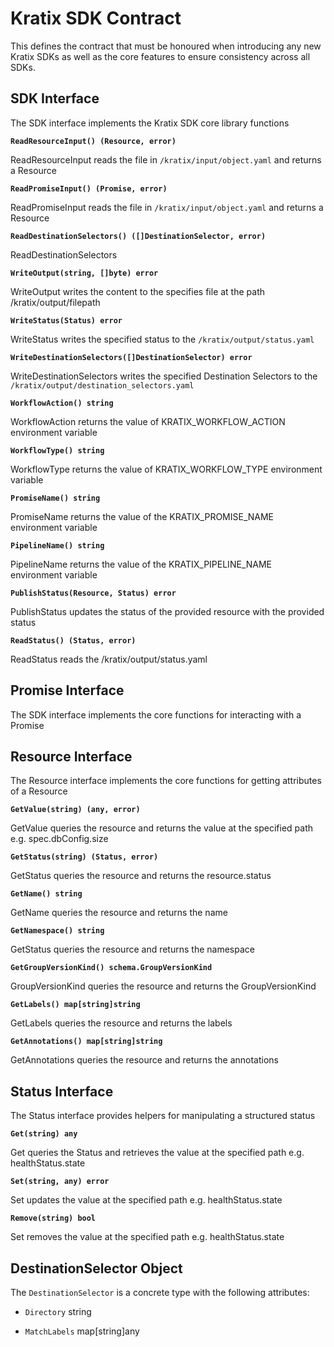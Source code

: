 # Kratix SDK Contract

This defines the contract that must be honoured when introducing any new Kratix SDKs as well as the core features to ensure consistency across all SDKs.

## SDK Interface

The SDK interface implements the Kratix SDK core library functions

**`ReadResourceInput() (Resource, error)`**

ReadResourceInput reads the file in `/kratix/input/object.yaml` and returns a Resource

**`ReadPromiseInput() (Promise, error)`**

ReadPromiseInput reads the file in `/kratix/input/object.yaml` and returns a Resource

**`ReadDestinationSelectors() ([]DestinationSelector, error)`**

ReadDestinationSelectors

**`WriteOutput(string, []byte) error`**

WriteOutput writes the content to the specifies file at the path /kratix/output/filepath

**`WriteStatus(Status) error`**

WriteStatus writes the specified status to the `/kratix/output/status.yaml`

**`WriteDestinationSelectors([]DestinationSelector) error`**

WriteDestinationSelectors writes the specified Destination Selectors to the `/kratix/output/destination_selectors.yaml`

**`WorkflowAction() string`**

WorkflowAction returns the value of KRATIX_WORKFLOW_ACTION environment variable

**`WorkflowType() string`**

WorkflowType returns the value of KRATIX_WORKFLOW_TYPE environment variable

**`PromiseName() string`**

PromiseName returns the value of the KRATIX_PROMISE_NAME environment variable

**`PipelineName() string`**

PipelineName returns the value of the KRATIX_PIPELINE_NAME environment variable

**`PublishStatus(Resource, Status) error`**

PublishStatus updates the status of the provided resource with the provided status

**`ReadStatus() (Status, error)`**

ReadStatus reads the /kratix/output/status.yaml

## Promise Interface

The SDK interface implements the core functions for interacting with a Promise

## Resource Interface

The Resource interface implements the core functions for getting attributes of a Resource

**`GetValue(string) (any, error)`**

GetValue queries the resource and returns the value at the specified path e.g. spec.dbConfig.size

**`GetStatus(string) (Status, error)`**

GetStatus queries the resource and returns the resource.status

**`GetName() string`**

GetName queries the resource and returns the name

**`GetNamespace() string`**

GetStatus queries the resource and returns the namespace

**`GetGroupVersionKind() schema.GroupVersionKind`**

GroupVersionKind queries the resource and returns the GroupVersionKind

**`GetLabels() map[string]string`**

GetLabels queries the resource and returns the labels

**`GetAnnotations() map[string]string`**

GetAnnotations queries the resource and returns the annotations

## Status Interface

The Status interface provides helpers for manipulating a structured status

**`Get(string) any`**

Get queries the Status and retrieves the value at the specified path e.g. healthStatus.state

**`Set(string, any) error`**

Set updates the value at the specified path e.g. healthStatus.state

**`Remove(string) bool`**

Set removes the value at the specified path e.g. healthStatus.state

## DestinationSelector Object

The `DestinationSelector` is a concrete type with the following attributes:

* `Directory` string

* `MatchLabels` map[string]any
